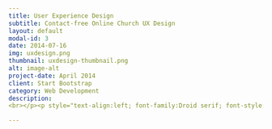 ```yaml
---
title: User Experience Design
subtitle: Contact-free Online Church UX Design
layout: default
modal-id: 3
date: 2014-07-16
img: uxdesign.png
thumbnail: uxdesign-thumbnail.png
alt: image-alt
project-date: April 2014
client: Start Bootstrap
category: Web Development
description:
<br></p><p style="text-align:left; font-family:Droid serif; font-style:Italic">1. Interactive Sermon</p><p style="text-align:left;">Interactive Sermon provides an extended worship experience by sending the letter of thankful memories of the previous week to the pastor and listening to related sermons.</p><p style="text-align:left; font-family:Droid serif; font-style:Italic">2. Pre-appearance Check</p><p style="text-align:left;">Pre-appearance Check maintains the faithful experiences in contact-free worship situations. This feature helps believers to self-check their appearance before entering worship in a solemn atmosphere.</p><p style="text-align:left; font-family:Droid serif; font-style:Italic">3. Thank Offering</p><p style="text-align:left;">Thank Offering enables believers to be immersed in worship by expressing the unit of currency in ancient terminology and reminded of thankful memories by writing a thank letter while sending offerings.</p><p style="text-align:left; font-family:Droid serif; font-style:Italic">4. Bible Verse Recommendation </p><p style="text-align:left;">Bible Verse Recommendation activates online church activities through tailored verses by users’ emotional keywords and brings believers closer to the Bible by sharing undiscovered valuable verses.

---
```

